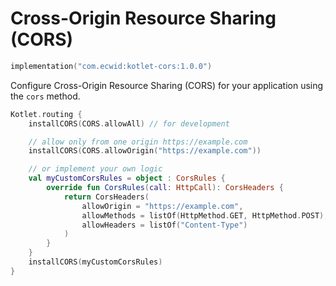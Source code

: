 # Cross-Origin Resource Sharing (CORS)

```kotlin
implementation("com.ecwid:kotlet-cors:1.0.0")
```

Configure Cross-Origin Resource Sharing (CORS) for your application using the `cors` method.

```kotlin
Kotlet.routing {
    installCORS(CORS.allowAll) // for development

    // allow only from one origin https://example.com
    installCORS(CORS.allowOrigin("https://example.com"))

    // or implement your own logic
    val myCustomCorsRules = object : CorsRules {
        override fun CorsRules(call: HttpCall): CorsHeaders {
            return CorsHeaders(
                allowOrigin = "https://example.com",
                allowMethods = listOf(HttpMethod.GET, HttpMethod.POST),
                allowHeaders = listOf("Content-Type")
            )
        }
    }
    installCORS(myCustomCorsRules)
}
```
